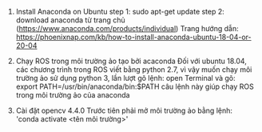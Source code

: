 1. Install Anaconda on Ubuntu
step 1: sudo apt-get update
step 2: download anaconda từ trang chủ (https://www.anaconda.com/products/individual)
Trang hướng dẫn: https://phoenixnap.com/kb/how-to-install-anaconda-ubuntu-18-04-or-20-04

2. Chạy ROS trong môi trường ảo tạo bởi acaconda
Đối với ubuntu 18.04, các chương trình trong ROS viết bằng python 2.7, vì vậy muốn chạy môi trường ảo sử dụng python 3, lần lượt gõ lệnh:
open Terminal và gõ: export PATH=/usr/bin/anaconda/bin:$PATH
câu lệnh này giúp chạy ROS trong môi trường ảo của anaconda

3. Cài đặt opencv 4.4.0
Trước tiên phải mở môi trường ảo bằng lệnh: 'conda activate <tên môi trường>'


